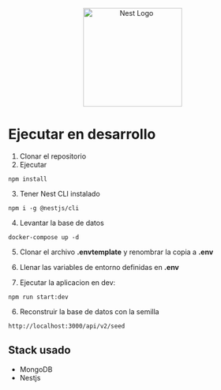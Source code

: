 <p align="center">
  <a href="http://nestjs.com/" target="blank"><img src="https://nestjs.com/img/logo-small.svg" width="200" alt="Nest Logo" /></a>
</p>

# Ejecutar en desarrollo  

1. Clonar el repositorio
2. Ejecutar 
```
npm install
```
3. Tener Nest CLI instalado
``` 
npm i -g @nestjs/cli
```

4. Levantar la base de datos
```
docker-compose up -d
```
5. Clonar el archivo __.envtemplate__ y renombrar la copia a __.env__

6. Llenar las variables de entorno definidas en __.env__

7. Ejecutar la aplicacion en dev:
```
npm run start:dev
```

6. Reconstruir la base de datos con la semilla

```
http://localhost:3000/api/v2/seed
```

## Stack usado
* MongoDB
* Nestjs